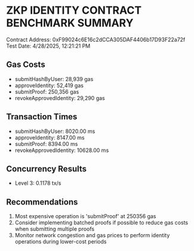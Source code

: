 # ZKP IDENTITY CONTRACT BENCHMARK SUMMARY
Contract Address: 0xF99024c6E16c2dCCA305DAF4406b17D93F22a72f
Test Date: 4/28/2025, 12:21:21 PM

## Gas Costs
- submitHashByUser: 28,939 gas
- approveIdentity: 52,419 gas
- submitProof: 250,356 gas
- revokeApprovedIdentity: 29,290 gas

## Transaction Times
- submitHashByUser: 8020.00 ms
- approveIdentity: 8147.00 ms
- submitProof: 8394.00 ms
- revokeApprovedIdentity: 10628.00 ms

## Concurrency Results
- Level 3: 0.1178 tx/s

## Recommendations
1. Most expensive operation is 'submitProof' at 250356 gas
2. Consider implementing batched proofs if possible to reduce gas costs when submitting multiple proofs
3. Monitor network congestion and gas prices to perform identity operations during lower-cost periods